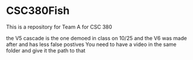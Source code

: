 # CSC380Fish
This is a repository for Team A for CSC 380


the V5 cascade is the one demoed in class on 10/25 and the V6 was made after and has less false postives
You need to have a video in the same folder and give it the path to that
